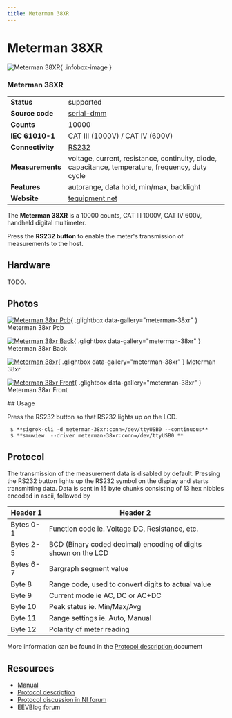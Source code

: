 ```yaml
---
title: Meterman 38XR
---
```


# Meterman 38XR

<div class="infobox" markdown>

![Meterman 38XR](./img/Meterman-38xr-pcb.jpg){ .infobox-image }

### Meterman 38XR

| | |
|---|---|
| **Status** | supported |
| **Source code** | [serial-dmm](https://github.com/OpenTraceLab/OpenTraceCapture/tree/main/src/hardware/serial-dmm) |
| **Counts** | 10000 |
| **IEC 61010-1** | CAT III (1000V) / CAT IV (600V) |
| **Connectivity** | [ RS232](https://sigrok.org/wiki/Device_cables#Meterman_38XR_RS232_cable) |
| **Measurements** | voltage, current, resistance, continuity, diode, capacitance, temperature, frequency, duty cycle |
| **Features** | autorange, data hold, min/max, backlight |
| **Website** | [tequipment.net](https://www.tequipment.net/Wavetek38XR.html?b=y&amp;v=7973) |

</div>

The **Meterman 38XR** is a 10000 counts, CAT III 1000V, CAT IV 600V, handheld digital multimeter.

Press the **RS232 button** to enable the meter's transmission of measurements to the host.

## Hardware

TODO.

## Photos

<div class="photo-grid" markdown>

[![Meterman 38xr Pcb](./img/Meterman-38xr-pcb.jpg)](./img/Meterman-38xr-pcb.png "Meterman 38xr Pcb"){ .glightbox data-gallery="meterman-38xr" }
<span class="caption">Meterman 38xr Pcb</span>

[![Meterman 38xr Back](./img/Meterman-38xr-back.jpg)](./img/Meterman-38xr-back.png "Meterman 38xr Back"){ .glightbox data-gallery="meterman-38xr" }
<span class="caption">Meterman 38xr Back</span>

[![Meterman 38xr](./img/Meterman-38xr.jpg)](./img/Meterman-38xr.png "Meterman 38xr"){ .glightbox data-gallery="meterman-38xr" }
<span class="caption">Meterman 38xr</span>

[![Meterman 38xr Front](./img/Meterman-38xr-front.jpg)](./img/Meterman-38xr-front.png "Meterman 38xr Front"){ .glightbox data-gallery="meterman-38xr" }
<span class="caption">Meterman 38xr Front</span>

</div>
## Usage

Press the RS232 button so that RS232 lights up on the LCD.

```
 $ **sigrok-cli -d meterman-38xr:conn=/dev/ttyUSB0 --continuous**
 $ **smuview  --driver meterman-38xr:conn=/dev/ttyUSB0 **

```
## Protocol

The transmission of the measurement data is disabled by default. Pressing the RS232 button lights up the RS232 symbol on the display and starts transmitting data.
Data is sent in 15 byte chunks consisting of 13 hex nibbles encoded in ascii, followed by <CR><LF>

| Header 1 | Header 2 |
|---|---|
| Bytes 0-1 | Function code ie. Voltage DC, Resistance, etc. |
| Bytes 2-5 | BCD (Binary coded decimal) encoding of digits shown on the LCD |
| Bytes 6-7 | Bargraph segment value |
| Byte 8 | Range code, used to convert digits to actual value |
| Byte 9 | Current mode ie AC, DC or AC+DC |
| Byte 10 | Peak status ie. Min/Max/Avg |
| Byte 11 | Range settings ie. Auto, Manual |
| Byte 12 | Polarity of meter reading |

More information can be found in the [Protocol description ](https://www.elfadistrelec.fi/Web/Downloads/od/es/fj38XR-Serial-Output-Codes.pdf) document

## Resources
- [Manual](https://assets.tequipment.net/assets/1/26/Documents/38XR_Manual.pdf)
- [Protocol description ](https://www.elfadistrelec.fi/Web/Downloads/od/es/fj38XR-Serial-Output-Codes.pdf)
- [Protocol discussion in NI forum ](https://forums.ni.com/t5/Digital-Multimeters-DMMs-and/Meterman-DMM/td-p/179597?profile.language=en)
- [EEVBlog forum ](https://www.eevblog.com/forum/chat/meterman-38xr/)

